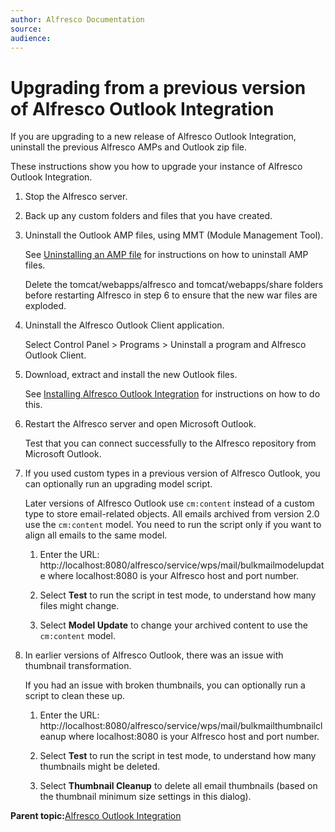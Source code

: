 ```yaml
---
author: Alfresco Documentation
source: 
audience: 
---
```


# Upgrading from a previous version of Alfresco Outlook Integration

If you are upgrading to a new release of Alfresco Outlook Integration, uninstall the previous Alfresco AMPs and Outlook zip file.

These instructions show you how to upgrade your instance of Alfresco Outlook Integration.

1.  Stop the Alfresco server.

2.  Back up any custom folders and files that you have created.

3.  Uninstall the Outlook AMP files, using MMT \(Module Management Tool\).

    See [Uninstalling an AMP file](http://docs.alfresco.com/5.1/tasks/uninstall-amp.html) for instructions on how to uninstall AMP files.

    Delete the tomcat/webapps/alfresco and tomcat/webapps/share folders before restarting Alfresco in step 6 to ensure that the new war files are exploded.

4.  Uninstall the Alfresco Outlook Client application.

    Select Control Panel \> Programs \> Uninstall a program and Alfresco Outlook Client.

5.  Download, extract and install the new Outlook files.

    See [Installing Alfresco Outlook Integration](Outlook-amp_v2.md) for instructions on how to do this.

6.  Restart the Alfresco server and open Microsoft Outlook.

    Test that you can connect successfully to the Alfresco repository from Microsoft Outlook.

7.  If you used custom types in a previous version of Alfresco Outlook, you can optionally run an upgrading model script.

    Later versions of Alfresco Outlook use `cm:content` instead of a custom type to store email-related objects. All emails archived from version 2.0 use the `cm:content` model. You need to run the script only if you want to align all emails to the same model.

    1.  Enter the URL: http://localhost:8080/alfresco/service/wps/mail/bulkmailmodelupdate where localhost:8080 is your Alfresco host and port number.

    2.  Select **Test** to run the script in test mode, to understand how many files might change.

    3.  Select **Model Update** to change your archived content to use the `cm:content` model.

8.  In earlier versions of Alfresco Outlook, there was an issue with thumbnail transformation.

    If you had an issue with broken thumbnails, you can optionally run a script to clean these up.

    1.  Enter the URL: http://localhost:8080/alfresco/service/wps/mail/bulkmailthumbnailcleanup where localhost:8080 is your Alfresco host and port number.

    2.  Select **Test** to run the script in test mode, to understand how many thumbnails might be deleted.

    3.  Select **Thumbnail Cleanup** to delete all email thumbnails \(based on the thumbnail minimum size settings in this dialog\).


**Parent topic:**[Alfresco Outlook Integration](../concepts/Outlook-overview.md)

